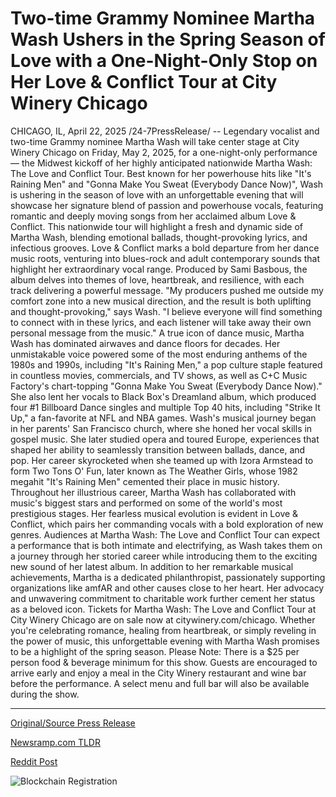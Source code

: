 # Two-time Grammy Nominee Martha Wash Ushers in the Spring Season of Love with a One-Night-Only Stop on Her Love & Conflict Tour at City Winery Chicago

CHICAGO, IL, April 22, 2025 /24-7PressRelease/ -- Legendary vocalist and two-time Grammy nominee Martha Wash will take center stage at City Winery Chicago on Friday, May 2, 2025, for a one-night-only performance — the Midwest kickoff of her highly anticipated nationwide Martha Wash: The Love and Conflict Tour.   Best known for her powerhouse hits like "It's Raining Men" and "Gonna Make You Sweat (Everybody Dance Now)", Wash is ushering in the season of love with an unforgettable evening that will showcase her signature blend of passion and powerhouse vocals, featuring romantic and deeply moving songs from her acclaimed album Love & Conflict.   This nationwide tour will highlight a fresh and dynamic side of Martha Wash, blending emotional ballads, thought-provoking lyrics, and infectious grooves. Love & Conflict marks a bold departure from her dance music roots, venturing into blues-rock and adult contemporary sounds that highlight her extraordinary vocal range. Produced by Sami Basbous, the album delves into themes of love, heartbreak, and resilience, with each track delivering a powerful message.   "My producers pushed me outside my comfort zone into a new musical direction, and the result is both uplifting and thought-provoking," says Wash. "I believe everyone will find something to connect with in these lyrics, and each listener will take away their own personal message from the music."   A true icon of dance music, Martha Wash has dominated airwaves and dance floors for decades. Her unmistakable voice powered some of the most enduring anthems of the 1980s and 1990s, including "It's Raining Men," a pop culture staple featured in countless movies, commercials, and TV shows, as well as C+C Music Factory's chart-topping "Gonna Make You Sweat (Everybody Dance Now)." She also lent her vocals to Black Box's Dreamland album, which produced four #1 Billboard Dance singles and multiple Top 40 hits, including "Strike It Up," a fan-favorite at NFL and NBA games.   Wash's musical journey began in her parents' San Francisco church, where she honed her vocal skills in gospel music. She later studied opera and toured Europe, experiences that shaped her ability to seamlessly transition between ballads, dance, and pop. Her career skyrocketed when she teamed up with Izora Armstead to form Two Tons O' Fun, later known as The Weather Girls, whose 1982 megahit "It's Raining Men" cemented their place in music history.   Throughout her illustrious career, Martha Wash has collaborated with music's biggest stars and performed on some of the world's most prestigious stages. Her fearless musical evolution is evident in Love & Conflict, which pairs her commanding vocals with a bold exploration of new genres. Audiences at Martha Wash: The Love and Conflict Tour can expect a performance that is both intimate and electrifying, as Wash takes them on a journey through her storied career while introducing them to the exciting new sound of her latest album.   In addition to her remarkable musical achievements, Martha is a dedicated philanthropist, passionately supporting organizations like amfAR and other causes close to her heart. Her advocacy and unwavering commitment to charitable work further cement her status as a beloved icon.   Tickets for Martha Wash: The Love and Conflict Tour at City Winery Chicago are on sale now at citywinery.com/chicago. Whether you're celebrating romance, healing from heartbreak, or simply reveling in the power of music, this unforgettable evening with Martha Wash promises to be a highlight of the spring season.   Please Note: There is a $25 per person food & beverage minimum for this show. Guests are encouraged to arrive early and enjoy a meal in the City Winery restaurant and wine bar before the performance. A select menu and full bar will also be available during the show. 

---

[Original/Source Press Release](https://www.24-7pressrelease.com/press-release/522019/two-time-grammy-nominee-martha-wash-ushers-in-the-spring-season-of-love-with-a-one-night-only-stop-on-her-love-conflict-tour-at-city-winery-chicago)
                    

[Newsramp.com TLDR](https://newsramp.com/curated-news/martha-wash-to-launch-nationwide-tour-with-performance-at-city-winery-chicago/c81400f4812328efc223d444b25d6507) 

 



[Reddit Post](https://www.reddit.com/r/Lifestyle_Culture/comments/1k7bb08/martha_wash_to_launch_nationwide_tour_with/) 



![Blockchain Registration](https://cdn.newsramp.app/24-7PressRelease/qrcode/254/25/lossJiMr.webp)